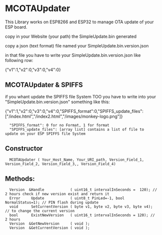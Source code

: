 # MCOTAUpdater
This Library works on ESP8266 and ESP32 to manage OTA update of your ESP board.

copy in your Website (your path) the SimpleUpdate.bin generated

copy a json (text format) file named your SimpleUpdate.bin.version.json

in that file you have to write your SimpleUpdate.bin.version.json like following row:

{"v1":1,"v2":0,"v3":0,"v4":0}

## MCOTAUpdater & SPIFFS
if you whant update the SPIFFS file System TOO you have to write into your "SimpleUpdate.bin.version.json" something like this:

{"v1":1,"v2":0,"v3":0,"v4":0,"SPIFFS_format":0,"SPIFFS_update_files":["/index.html","/index2.html","/images/monkey-logo.png"]}

```
  "SPIFFS_format": 0 for no Format, 1 for format
  "SPIFFS_update_files": [array list] contains a list of file to update on your ESP SPIFFS file System
```

## Constructor
```
  MCOTAUpdater ( Your_Host_Name, Your_URI_path, Version_Field_1, Version_Field_2, Version_Field_3,, Version_Field_4)
```

## Methods:
```
  Version  &Handle            ( uint16_t intervalInSeconds =  120); // 2 hours check if new version exist and return it
  Error     Update            ( uint8_t PinLed=-1, bool NormalStatus=1); // PIN flash during update
  void      SetCurrentVersion ( byte v1, byte v2, byte v3, byte v4); // to change the current version
  bool      ExistNewVersion   ( uint16_t intervalInSeconds = 120); // 2 hours
  Version  &GetNewVersion     ( void );
  Version  &GetCurrentVersion ( void );
```
  
  
